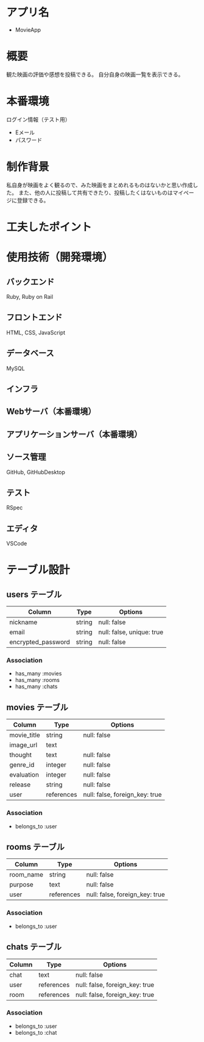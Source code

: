 # アプリ名
- MovieApp

# 概要
観た映画の評価や感想を投稿できる。
自分自身の映画一覧を表示できる。

# 本番環境

ログイン情報（テスト用）
- Eメール
- パスワード

# 制作背景
私自身が映画をよく観るので、みた映画をまとめれるものはないかと思い作成した。
また、他の人に投稿して共有できたり、投稿したくはないものはマイページに登録できる。

# 工夫したポイント

# 使用技術（開発環境）
## バックエンド
Ruby, Ruby on Rail
## フロントエンド
HTML, CSS, JavaScript
## データベース
MySQL
## インフラ
## Webサーバ（本番環境）
## アプリケーションサーバ（本番環境）
## ソース管理
GitHub, GitHubDesktop
## テスト
RSpec
## エディタ
VSCode

# テーブル設計

## users テーブル

| Column             | Type   | Options                   |
| ------------------ | ------ | ------------------------- |
| nickname           | string | null: false               |
| email              | string | null: false, unique: true |
| encrypted_password | string | null: false               |

### Association
- has_many :movies
- has_many :rooms
- has_many :chats


## movies テーブル

| Column        | Type       | Options                        |
| ------------- | ---------- | ------------------------------ |
| movie_title   | string     | null: false                    |
| image_url     | text       |                                |
| thought       | text       | null: false                    |
| genre_id      | integer    | null: false                    |
| evaluation    | integer    | null: false                    |
| release       | string     | null: false                    |
| user          | references | null: false, foreign_key: true |

### Association
- belongs_to :user


## rooms テーブル

| Column    | Type       | Options                        |
| --------- | ---------- | ------------------------------ |
| room_name | string     | null: false                    |
| purpose   | text       | null: false                    |
| user      | references | null: false, foreign_key: true |

### Association
- belongs_to :user

## chats テーブル

| Column | Type       | Options                        |
| ------ | ---------- | ------------------------------ |
| chat   | text       | null: false                    |
| user   | references | null: false, foreign_key: true |
| room   | references | null: false, foreign_key: true |

### Association
- belongs_to :user
- belongs_to :chat